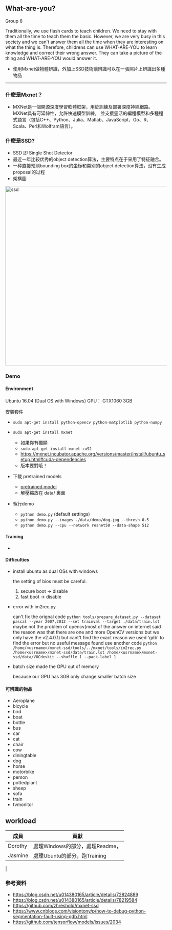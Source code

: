 ## What-are-you?
Group 6

Traditionally, we use flash cards to teach children. We need to stay with them all the time to teach them the basic. However, we are very busy in this society and we can't answer them all the time when they are interesting on what the thing is.
Therefore, childrens can use WHAT-ARE-YOU to learn knowledge and correct their wrong answer. They can take a picture of the thing and WHAT-ARE-YOU would answer it.


+ 使用Mxnet做物體辨識，外加上SSD技術讓辨識可以在一張照片上辨識出多種物品
---
### 什麽是Mxnet？
+ MXNet是一個開源深度學習軟體框架，用於訓練及部署深度神經網路。MXNet具有可延伸性，允許快速模型訓練，
並支援靈活的編程模型和多種程式語言（包括C++、Python、Julia、Matlab、JavaScript、Go、R、Scala、Perl和Wolfram語言）。

### 什麽是SSD?
+ SSD 即 Single Shot Detector
+ 最近一年比较优秀的object detection算法，主要特点在于采用了特征融合。
+ 一种直接预测bounding box的坐标和类别的object detection算法，没有生成proposal的过程
+ 架構圖
<img width="558" alt="ssd" src="https://user-images.githubusercontent.com/35098279/59819988-c4d3cd00-935c-11e9-90a0-b9a67f18e9fc.PNG">

### Demo 
#### Environment
Ubuntu 16.04 (Dual OS with Windows)
GPU： GTX1060 3GB




安裝套件
+ `sudo apt-get install python-opencv python-matplotlib python-numpy`
+ `sudo apt-get install mxnet`
  + 如果你有獨顯
  + `sudo apt-get install mxnet-cu92`
  + https://mxnet.incubator.apache.org/versions/master/install/ubuntu_setup.html#cuda-dependencies
  + 版本要對哦！

+ 下載 pretrained models
  + <a href=https://github.com/zhreshold/mxnet-ssd/releases/download/v0.6/resnet50_ssd_512_voc0712_trainval.zip>pretrained model</a>
  + 解壓縮放在 data/ 裏面
  
+ 執行demo 
  + `python demo.py` (default settings)
  + `python demo.py --images ./data/demo/dog.jpg --thresh 0.5`
  + `python demo.py --cpu --network resnet50 --data-shape 512`

#### Training
+ 

#### Difficulties
+ install ubuntu as dual OSs with windows

  the setting of bios must be careful.
  1)  secure boot -> disable
  2)  fast boot -> disable
+ error with im2rec.py

  can't fix the orignal code `python tools/prepare_dataset.py --dataset pascal --year 2007,2012 --set trainval --target ./data/train.lst`
  maybe not the problem of opencv(most of the answer on internet said the reason was that there are one and more OpenCV versions but we only have the v2.4.0.1) but cant't find the exact reason
  we used 'gdb' to find the error but no useful message found
  use another code `python /home/<usrname>/mxnet-ssd/tools/../mxnet/tools/im2rec.py /home/<usrname>/mxnet-ssd/data/train.lst /home/<usrname>/mxnet-ssd/data/VOCdevkit --shuffle 1 --pack-label 1`
+ batch size made the GPU out of memory

  because our GPU has 3GB only
  change smaller batch size


#### 可辨識的物品
+ Aeroplane
+ bicycle
+ bird
+ boat
+ bottle
+ bus
+ car
+ cat
+ chair
+ cow
+ diningtable
+ dog
+ horse
+ motorbike
+ person
+ pottedplant
+ sheep
+ sofa
+ train 
+ tvmonitor

## workload
|成員| 貢獻 |
| --------| -------- |
| Dorothy |處理Windows的部分，處理Readme，|
| Jasmine |處理Ubuntu的部分，跑Training|
|

### 參考資料
+ https://blog.csdn.net/u014380165/article/details/72824889
+ https://blog.csdn.net/u014380165/article/details/78219584
+ https://github.com/zhreshold/mxnet-ssd
+ https://www.cnblogs.com/visiontony/p/how-to-debug-python-segmentation-fault-using-gdb.html
+ https://github.com/tensorflow/models/issues/2034
